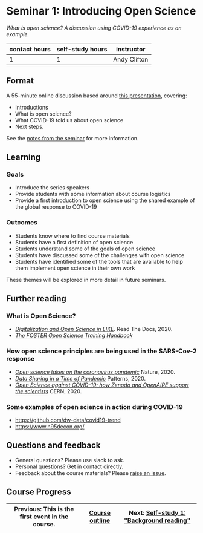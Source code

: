 # Seminar 1: Introducing Open Science
_*What is open science? A discussion using COVID-19 experience as an example.*_

| contact hours | self-study hours | instructor |
|---|---|---|
| 1 | 1 | Andy Clifton |

## Format
A 55-minute online discussion based around [this presentation](beamer/main.pdf), covering:
- Introductions
- What is open science?
- What COVID-19 told us about open science
- Next steps.

See the [notes from the seminar](/notes/readme.md) for more information.

## Learning

### Goals
- Introduce the series speakers
- Provide students with some information about course logistics
- Provide a first introduction to open science using the shared example of the global response to COVID-19

### Outcomes
- Students know where to find course materials
- Students have a first definition of open science
- Students understand some of the goals of open science
- Students have discussed some of the challenges with open science
- Students have identified some of the tools that are available to help them implement open science in their own work

These themes will be explored in more detail in future seminars.

## Further reading

### What is Open Science?
- [_Digitalization and Open Science in LIKE_](https://like-itn-digitalization.readthedocs.io/en/latest/). Read The Docs, 2020.
- [_The FOSTER Open Science Training Handbook_](https://github.com/Open-Science-Training-Handbook)

### How open science principles are being used in the SARS-Cov-2 response
- [_Open science takes on the coronavirus pandemic_](https://www.nature.com/articles/d41586-020-01246-3) Nature, 2020.
- [_Data Sharing in a Time of Pandemic_](https://www.rd-alliance.org/data-sharing-time-pandemic-patterns-preview-rda-covid-19-group-results) Patterns, 2020.
- [_Open Science against COVID-19: how Zenodo and OpenAIRE support the scientists_](https://home.cern/news/news/computing/open-science-against-covid-19-how-zenodo-and-openaire-support-scientists) CERN, 2020.

### Some examples of open science in action during COVID-19
- https://github.com/dw-data/covid19-trend
- https://www.n95decon.org/

## Questions and feedback
- General questions? Please use slack to ask.
- Personal questions? Get in contact directly.
- Feedback about the course materials? Please [raise an issue](https://github.com/LIKE-ITN/OpenScienceTrainingCourse/issues).

## Course Progress
| Previous: This is the first event in the course. | [Course outline](../readme.md#course-outline) | Next: [Self-study 1: "Background reading"](../02_selfstudy1/readme.md) |
|---|---|---|
